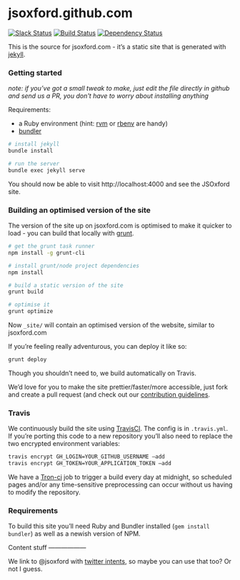 jsoxford.github.com
===================

[![Slack Status](https://digitaloxford.herokuapp.com/badge.svg)](https://digitaloxford.herokuapp.com) [![Build Status](https://travis-ci.org/jsoxford/jsoxford.github.com.svg?branch=develop)](https://travis-ci.org/jsoxford/jsoxford.github.com) [![Dependency Status](https://dependencyci.com/github/jsoxford/jsoxford.github.com/badge)](https://dependencyci.com/github/jsoxford/jsoxford.github.com)

This is the source for jsoxford.com - it’s a static site that is generated with [jekyll](http://jekyllrb.com/).

### Getting started

_note: if you’ve got a small tweak to make, just edit the file directly in github and send us a PR, you don't have to worry about installing anything_

Requirements:

  * a Ruby environment (hint: [rvm](https://rvm.io/) or [rbenv](https://github.com/sstephenson/rbenv) are handy)
  * [bundler](http://bundler.io/)


```bash
# install jekyll
bundle install

# run the server
bundle exec jekyll serve
```

You should now be able to visit http://localhost:4000 and see the JSOxford site.

### Building an optimised version of the site

The version of the site up on jsoxford.com is optimised to make it quicker to load - you can build that locally with [grunt](http://gruntjs.com/).

```bash
# get the grunt task runner
npm install -g grunt-cli

# install grunt/node project dependencies
npm install

# build a static version of the site
grunt build

# optimise it
grunt optimize
```

Now `_site/` will contain an optimised version of the website, similar to jsoxford.com

If you’re feeling really adventurous, you can deploy it like so:

```bash
grunt deploy
```

Though you shouldn’t need to, we build automatically on Travis.

We’d love for you to make the site prettier/faster/more accessible, just fork and create a pull request (and check out our [contribution guidelines](CONTRIBUTING.md).

### Travis

We continuously build the site using [TravisCI](http://travis-ci.org). The config is in `.travis.yml`. If you’re porting this code to a new repository you’ll also need to replace the two encrypted environment variables:

```bash
travis encrypt GH_LOGIN=YOUR_GITHUB_USERNAME —add
travis encrypt GH_TOKEN=YOUR_APPLICATION_TOKEN —add
```

We have a [Tron-ci](http://tron-ci.herokuapp.com/jobs/1519935/) job to trigger a build every day at midnight, so scheduled pages and/or any time-sensitive preprocessing can occur without us having to modify the repository.

### Requirements

To build this site you’ll need Ruby and Bundler installed (`gem install bundler`) as well as a newish version of NPM.

Content stuff
——————

We link to @jsoxford with [twitter intents](https://dev.twitter.com/docs/intents), so maybe you can use that too? Or not I guess.
